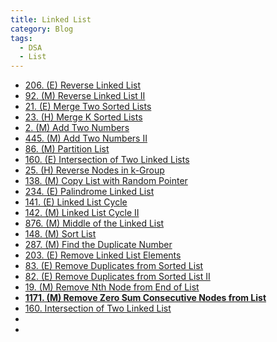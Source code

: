 ```yaml
---
title: Linked List
category: Blog
tags: 
  - DSA
  - List
---
```


- [206. (E) Reverse Linked List](https://leetcode.com/problems/reverse-linked-list/description/)
- [92. (M) Reverse Linked List II]()
- [21. (E) Merge Two Sorted Lists](https://leetcode.com/problems/merge-two-sorted-lists/description/)
- [23. (H) Merge K Sorted Lists]()
- [2. (M) Add Two Numbers](https://leetcode.com/problems/add-two-numbers/description/)
- [445. (M) Add Two Numbers II]()
- [86. (M) Partition List](https://leetcode.com/problems/partition-list/description/)
- [160. (E) Intersection of Two Linked Lists](https://leetcode.com/problems/intersection-of-two-linked-lists/description/)
- [25. (H) Reverse Nodes in k-Group](https://leetcode.com/problems/reverse-nodes-in-k-group/description/)
- [138. (M) Copy List with Random Pointer](https://leetcode.com/problems/copy-list-with-random-pointer/description/)
- [234. (E) Palindrome Linked List](https://leetcode.com/problems/palindrome-linked-list/description/)
- [141. (E) Linked List Cycle]()
- [142. (M) Linked List Cycle II](https://leetcode.com/problems/linked-list-cycle-ii/description/)
- [876. (M) Middle of the Linked List](https://leetcode.com/problems/middle-of-the-linked-list/description/)
- [148. (M) Sort List](https://leetcode.com/problems/sort-list/description/)
- [287. (M) Find the Duplicate Number]()
- [203. (E) Remove Linked List Elements]()
- [83. (E) Remove Duplicates from Sorted List]()
- [82. (E) Remove Duplicates from Sorted List II]()
- [19. (M) Remove Nth Node from End of List]()
- **[1171. (M) Remove Zero Sum Consecutive Nodes from List]()**
- [160. Intersection of Two Linked List]()
- 
- 


